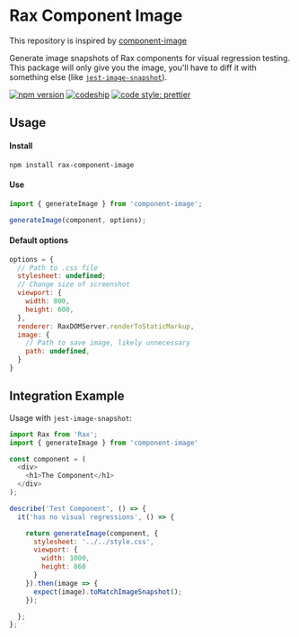 # Rax Component Image

This repository is inspired by [component-image](https://github.com/corygibbons/component-image)

Generate image snapshots of Rax components for visual regression testing.
This package will only give you the image, you'll have to diff it with something else (like [`jest-image-snapshot`](https://www.npmjs.com/package/jest-image-snapshot)).

[![npm version](https://img.shields.io/npm/v/component-image.svg?style=flat-square)](https://www.npmjs.com/package/component-image)
[![codeship](https://img.shields.io/codeship/86aa0d10-ea06-0135-9c63-46e97464ee28/master.svg?style=flat-square)](https://app.codeship.com/projects/270028)
[![code style: prettier](https://img.shields.io/badge/code_style-prettier-ff69b4.svg?style=flat-square)](https://github.com/prettier/prettier)

## Usage

#### Install

```
npm install rax-component-image
```

#### Use

```js
import { generateImage } from 'component-image';

generateImage(component, options);
```

#### Default options

```js
options = {
  // Path to .css file
  stylesheet: undefined;
  // Change size of screenshot
  viewport: {
    width: 800,
    height: 600,
  },
  renderer: RaxDOMServer.renderToStaticMarkup,
  image: {
    // Path to save image, likely unnecessary
    path: undefined,
  }
}
```

## Integration Example

Usage with `jest-image-snapshot`:

```js
import Rax from 'Rax';
import { generateImage } from 'component-image'

const component = (
  <div>
    <h1>The Component</h1>
  </div>
);

describe('Test Component', () => {
  it('has no visual regressions', () => {

    return generateImage(component, {
      stylesheet: '../../style.css',
      viewport: {
        width: 1000,
        height: 860
      }
    }).then(image => {
      expect(image).toMatchImageSnapshot();
    });

  };
};
```
